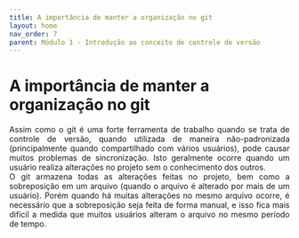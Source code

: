 ```yaml
---
title: A importância de manter a organização no git
layout: home
nav_order: 7
parent: Módulo 1 - Introdução ao conceito de controle de versão
---
```


<h1>A importância de manter a organização no git</h1>

<p align = "justify">
Assim como o git é uma forte ferramenta de trabalho quando se trata de controle de versão, quando utilizada de maneira não-padronizada (principalmente quando compartilhado com vários usuários), pode causar muitos problemas de sincronização. Isto geralmente ocorre quando um usuário realiza alterações no projeto sem o conhecimento dos outros.
<br>O git armazena todas as alterações feitas no projeto, bem como a sobreposição em um arquivo (quando o arquivo é alterado por mais de um usuário). Porém quando há muitas alterações no mesmo arquivo ocorre, é necessário que a sobreposição seja feita de forma manual, e isso fica mais difícil a medida que muitos usuários alteram o arquivo no mesmo período de tempo.
</p>
